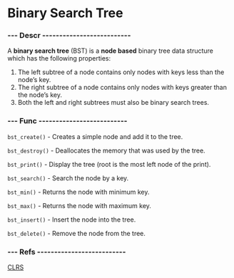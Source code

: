 # Binary Search Tree

### --- Descr --------------------------

A **binary search tree** (BST) is a **node based** binary tree data structure which has the following properties:
1. The left subtree of a node contains only nodes with keys less than the node’s key.
2. The right subtree of a node contains only nodes with keys greater than the node’s key.
3. Both the left and right subtrees must also be binary search trees.

### --- Func --------------------------

`bst_create()` - Creates a simple node and add it to the tree.

`bst_destroy()` - Deallocates the memory that was used by the tree.

`bst_print()` - Display the tree (root is the most left node of the print).

`bst_search()` - Search the node by a key.

`bst_min()` - Returns the node with minimum key.

`bst_max()` - Returns the node with maximum key.

`bst_insert()` - Insert the node into the tree.

`bst_delete()` - Remove the node from the tree.

### --- Refs --------------------------

[CLRS](http://www.realtechsupport.org/UB/SR/algorithms/Cormen_Algorithms_3rd.pdf)

